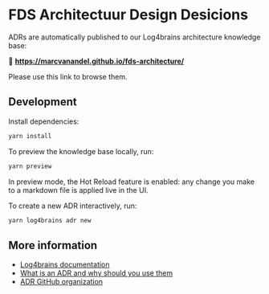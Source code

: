 # FDS Architectuur Design Desicions

ADRs are automatically published to our Log4brains architecture knowledge base:

🔗 **https://marcvanandel.github.io/fds-architecture/**

Please use this link to browse them.

## Development

Install dependencies:

```bash
yarn install
```

To preview the knowledge base locally, run:

```bash
yarn preview
```

In preview mode, the Hot Reload feature is enabled: any change you make to a markdown file is applied live in the UI.

To create a new ADR interactively, run:

```bash
yarn log4brains adr new
```

## More information

- [Log4brains documentation](https://github.com/thomvaill/log4brains/tree/master#readme)
- [What is an ADR and why should you use them](https://github.com/thomvaill/log4brains/tree/master#-what-is-an-adr-and-why-should-you-use-them)
- [ADR GitHub organization](https://adr.github.io/)
